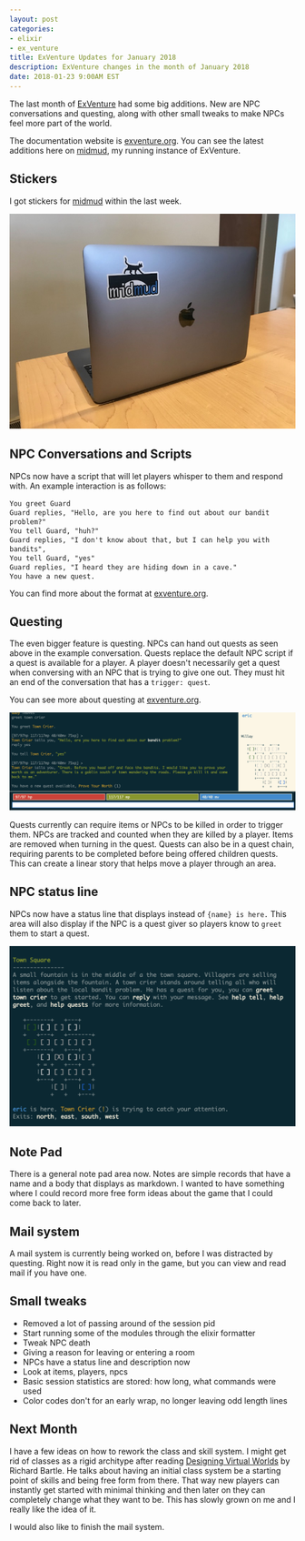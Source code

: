 ```yaml
---
layout: post
categories:
- elixir
- ex_venture
title: ExVenture Updates for January 2018
description: ExVenture changes in the month of January 2018
date: 2018-01-23 9:00AM EST
---
```


The last month of [ExVenture][exventure-github] had some big additions. New are NPC conversations and questing, along with other small tweaks to make NPCs feel more part of the world.

The documentation website is [exventure.org][exventure]. You can see the latest additions here on [midmud][midmud], my running instance of ExVenture.

## Stickers

I got stickers for [midmud][midmud] within the last week.

![Stickers](/images/midmud-sticker.jpg)

## NPC Conversations and Scripts

NPCs now have a script that will let players whisper to them and respond with. An example interaction is as follows:

```
You greet Guard
Guard replies, "Hello, are you here to find out about our bandit problem?"
You tell Guard, "huh?"
Guard replies, "I don't know about that, but I can help you with bandits",
You tell Guard, "yes"
Guard replies, "I heard they are hiding down in a cave."
You have a new quest.
```

You can find more about the format at [exventure.org][scripts].

## Questing

The even bigger feature is questing. NPCs can hand out quests as seen above in the example conversation. Quests replace the default NPC script if a quest is available for a player. A player doesn't necessarily get a quest when conversing with an NPC that is trying to give one out. They must hit an end of the conversation that has a `trigger: quest`.

You can see more about questing at [exventure.org][quests].

![Handing out a quest](/images/exventure-2018-01-quest-handout-1.png)

Quests currently can require items or NPCs to be killed in order to trigger them. NPCs are tracked and counted when they are killed by a player. Items are removed when turning in the quest. Quests can also be in a quest chain, requiring parents to be completed before being offered children quests. This can create a linear story that helps move a player through an area.

## NPC status line

NPCs now have a status line that displays instead of `{name} is here.` This area will also display if the NPC is a quest giver so players know to `greet` them to start a quest.

![NPC status](/images/exventure-2018-01-npc-status.png)

## Note Pad

There is a general note pad area now. Notes are simple records that have a name and a body that displays as markdown. I wanted to have something where I could record more free form ideas about the game that I could come back to later.

## Mail system

A mail system is currently being worked on, before I was distracted by questing. Right now it is read only in the game, but you can view and read mail if you have one.

## Small tweaks

- Removed a lot of passing around of the session pid
- Start running some of the modules through the elixir formatter
- Tweak NPC death
- Giving a reason for leaving or entering  a room
- NPCs have a status line and description now
- Look at items, players, npcs
- Basic session statistics are stored: how long, what commands were used
- Color codes don't for an early wrap, no longer leaving odd length lines

## Next Month

I have a few ideas on how to rework the class and skill system. I might get rid of classes as a rigid architype after reading [Designing Virtual Worlds][dvw] by Richard Bartle. He talks about having an initial class system be a starting point of skills and being free form from there. That way new players can instantly get started with minimal thinking and then later on they can completely change what they want to be. This has slowly grown on me and I really like the idea of it.

I would also like to finish the mail system.

[exventure]: http://exventure.org
[exventure-github]: https://github.com/oestrich/ex_venture
[midmud]: https://midmud.com
[scripts]: https://exventure.org/admin/scripts/
[quests]: https://exventure.org/admin/quests/
[dvw]: https://en.wikipedia.org/wiki/Designing_Virtual_Worlds
